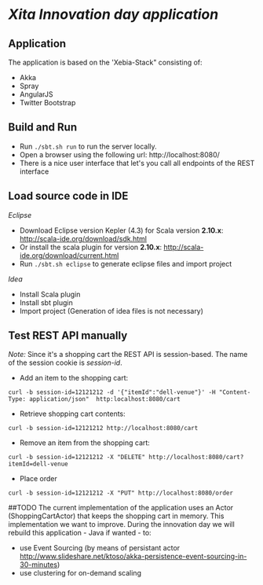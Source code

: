 # _Xita Innovation day application_ 

## Application
The application is based on the 'Xebia-Stack" consisting of: 
- Akka
- Spray
- AngularJS
- Twitter Bootstrap

## Build and Run
- Run ```./sbt.sh run``` to run the server locally. 
- Open a browser using the following url: http://localhost:8080/ 
- There is a nice user interface that let's you call all endpoints of the REST interface

## Load source code in IDE
_Eclipse_
- Download Eclipse version Kepler (4.3) for Scala version **2.10.x**: http://scala-ide.org/download/sdk.html
- Or install the scala plugin for version **2.10.x**: http://scala-ide.org/download/current.html
- Run ```./sbt.sh eclipse``` to generate eclipse files and import project

_Idea_
- Install Scala plugin
- Install sbt plugin
- Import project (Generation of idea files is not necessary)

## Test REST API manually 
_Note:_ Since it's a shopping cart the REST API is session-based. The name of the session cookie is *session-id*.

- Add an item to the shopping cart:
```
curl -b session-id=12121212 -d '{"itemId":"dell-venue"}' -H "Content-Type: application/json"  http:localhost:8080/cart
```

- Retrieve shopping cart contents:
```
curl -b session-id=12121212 http://localhost:8080/cart
```

- Remove an item from the shopping cart:
```
curl -b session-id=12121212 -X "DELETE" http://localhost:8080/cart?itemId=dell-venue
```

- Place order
```
curl -b session-id=12121212 -X "PUT" http://localhost:8080/order
```

##TODO
The current implementation of the application uses an Actor (ShoppingCartActor) that keeps the shopping cart in memory. This implementation we want to improve. During the innovation day we will rebuild this application - Java if wanted - to:
- use Event Sourcing (by means of persistant actor http://www.slideshare.net/ktoso/akka-persistence-event-sourcing-in-30-minutes)
- use clustering for on-demand scaling 

